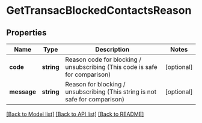 # GetTransacBlockedContactsReason

## Properties
Name | Type | Description | Notes
------------ | ------------- | ------------- | -------------
**code** | **string** | Reason code for blocking / unsubscribing (This code is safe for comparison) | [optional] 
**message** | **string** | Reason for blocking / unsubscribing (This string is not safe for comparison) | [optional] 

[[Back to Model list]](../../README.md#documentation-for-models) [[Back to API list]](../../README.md#documentation-for-api-endpoints) [[Back to README]](../../README.md)


